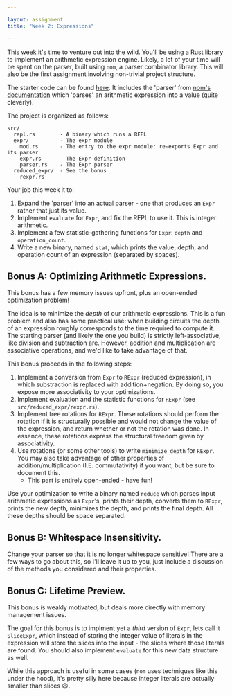 ```yaml
---

layout: assignment
title: "Week 2: Expressions"

---
```


This week it's time to venture out into the wild. You'll be using a Rust
library to implement an arithmetic expression engine. Likely, a lot of your
time will be spent on the parser, built using `nom`, a parser combinator
library. This will also be the first assignment involving non-trivial project
structure.

The starter code can be found [here][wk2-github]. It includes the 'parser' from
[nom's documentation][nom] which 'parses' an arithmetic expression into a
value (quite cleverly).

The project is organized as follows:

```
src/
  repl.rs        - A binary which runs a REPL
  expr/          - The expr module
    mod.rs       - The entry to the expr module: re-exports Expr and its parser
    expr.rs      - The Expr definition
    parser.rs    - The Expr parser
  reduced_expr/  - See the bonus
    rexpr.rs
```

Your job this week it to:

   1. Expand the 'parser' into an actual parser - one that produces an `Expr`
      rather that just its value.
   1. Implement `evaluate` for `Expr`, and fix the REPL to use it. This is
      integer arithmetic.
   1. Implement a few statistic-gathering functions for `Expr`: `depth` and
      `operation_count`.
   1. Write a new binary, named `stat`, which prints the value, depth, and
      operation count of an expression (separated by spaces).

## Bonus A: Optimizing Arithmetic Expressions.

This bonus has a few memory issues upfront, plus an open-ended optimization
problem!

The idea is to minimize the _depth_ of our arithmetic expressions. This is a
fun problem and also has some practical use: when building circuits the depth
of an expression roughly corresponds to the time required to compute it. The
starting parser (and likely the one you build) is strictly left-associative,
like division and subtraction are. However, addition and multiplication are
associative operations, and we'd like to take advantage of that.

This bonus proceeds in the following steps:

   1. Implement a conversion from `Expr` to `RExpr` (reduced expression), in
      which substraction is replaced with addition+negation. By doing so, you
      expose more associativity to your optimizations.
   2. Implement evaluation and the statistic functions for `RExpr` (see
      `src/reduced_expr/rexpr.rs`).
   3. Implement tree rotations for `RExpr`. These rotations should perform the
      rotation if it is structurally possible and would not change the value of
      the expression, and return whether or not the rotation was done. In
      essence, these rotations express the structural freedom given by
      associativity.
   4. Use rotations (or some other tools) to write `minimize_depth` for
      `RExpr`.  You may also take advantage of other properties of
      addition/multiplication (I.E. commutativity) if you want, but be sure to
      document this.
      * This part is entirely open-ended - have fun!

Use your optimization to write a binary named `reduce` which parses input
arithmetic expressions as `Expr`'s, prints their depth, converts them to
`RExpr`, prints the new depth, minimizes the depth, and prints the final depth.
All these depths should be space separated.

## Bonus B: Whitespace Insensitivity.

Change your parser so that it is no longer whitespace sensitive! There are a
few ways to go about this, so I'll leave it up to you, just include a
discussion of the methods you considered and their properties.

## Bonus C: Lifetime Preview.

This bonus is weakly motivated, but deals more directly with memory management
issues.

The goal for this bonus is to implment yet a _third_ version of `Expr`, lets
call it `SliceExpr`, which instead of storing the integer value of literals in
the expression will store the slices into the input - the slices where those
literals are found. You should also implement `evaluate` for this new data
structure as well.

While this approach is useful in some cases (`nom` uses techniques like this
under the hood), it's pretty silly here because integer literals are actually
smaller than slices :laughing:.

[wk2-github]: https://github.com/hmc-memsafe-2016f/wk2-starter
[nom]: http://rust.unhandledexpression.com/nom/
